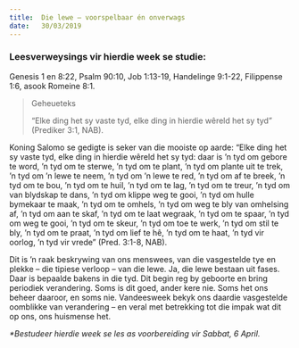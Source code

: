 ```yaml
---
title:  Die lewe – voorspelbaar én onverwags
date:   30/03/2019
---
```


### Leesverweysings vir hierdie week se studie:
Genesis 1 en 8:22, Psalm 90:10, Job 1:13-19, Handelinge 9:1-22, Filippense 1:6, asook Romeine 8:1. 

> <p>Geheueteks</p> 
> “Elke ding het sy vaste tyd, elke ding in hierdie wêreld het sy tyd” (Prediker 3:1, NAB). 

Koning Salomo se gedigte is seker van die mooiste op aarde: “Elke ding het sy vaste tyd, elke ding in hierdie wêreld het sy tyd: daar is ’n tyd om gebore te word, ’n tyd om te sterwe, ’n tyd om te plant, ’n tyd om plante uit te trek, ’n tyd om ’n lewe te neem, ’n tyd om ’n lewe te red, ’n tyd om af te breek, ’n tyd om te bou, ’n tyd om te huil, ’n tyd om te lag, ’n tyd om te treur, ’n tyd om van blydskap te dans, ’n tyd om klippe weg te gooi, ’n tyd om hulle bymekaar te maak, ’n tyd om te omhels, ’n tyd om weg te bly van omhelsing af, ’n tyd om aan te skaf, ’n tyd om te laat wegraak, ’n tyd om te spaar, ’n tyd om weg te gooi, ’n tyd om te skeur, ’n tyd om toe te werk, ’n tyd om stil te bly, ’n tyd om te praat, ’n tyd om lief te hê, ’n tyd om te haat, ’n tyd vir oorlog, ’n tyd vir vrede” (Pred. 3:1-8, NAB). 

Dit is ’n raak beskrywing van ons menswees, van die vasgestelde tye en plekke – die tipiese verloop – van die lewe. Ja, die lewe bestaan uit fases. Daar is bepaalde bakens in die tyd. Dit begin reg by geboorte en bring periodiek verandering. Soms is dit goed, ander kere nie. Soms het ons beheer daaroor, en soms nie. Vandeesweek bekyk ons daardie vasgestelde oomblikke van verandering – en veral met betrekking tot die impak wat dit op ons, ons huismense het. 

_*Bestudeer hierdie week se les as voorbereiding vir Sabbat, 6 April._
